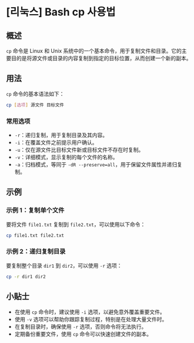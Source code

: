# [리눅스] Bash cp 사용법

## 概述
`cp` 命令是 Linux 和 Unix 系统中的一个基本命令，用于复制文件和目录。它的主要目的是将源文件或目录的内容复制到指定的目标位置，从而创建一个新的副本。

## 用法
`cp` 命令的基本语法如下：

```bash
cp [选项] 源文件 目标文件
```

### 常用选项
- `-r`：递归复制，用于复制目录及其内容。
- `-i`：在覆盖文件之前提示用户确认。
- `-u`：仅在源文件比目标文件新或目标文件不存在时复制。
- `-v`：详细模式，显示复制的每个文件的名称。
- `-a`：归档模式，等同于 `-dR --preserve=all`，用于保留文件属性并递归复制。

## 示例
### 示例 1：复制单个文件
要将文件 `file1.txt` 复制到 `file2.txt`，可以使用以下命令：

```bash
cp file1.txt file2.txt
```

### 示例 2：递归复制目录
要复制整个目录 `dir1` 到 `dir2`，可以使用 `-r` 选项：

```bash
cp -r dir1 dir2
```

## 小贴士
- 在使用 `cp` 命令时，建议使用 `-i` 选项，以避免意外覆盖重要文件。
- 使用 `-v` 选项可以帮助你跟踪复制过程，特别是在处理大量文件时。
- 在复制目录时，确保使用 `-r` 选项，否则命令将无法执行。
- 定期备份重要文件，使用 `cp` 命令可以快速创建文件的副本。